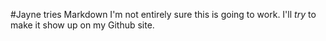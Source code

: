 #Jayne tries Markdown
I'm not entirely sure this is going to work. I'll *try* to make it show up on my Github site.
